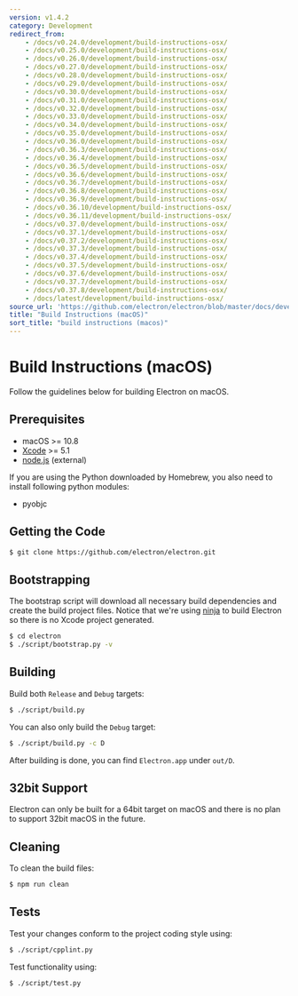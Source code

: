 ```yaml
---
version: v1.4.2
category: Development
redirect_from:
    - /docs/v0.24.0/development/build-instructions-osx/
    - /docs/v0.25.0/development/build-instructions-osx/
    - /docs/v0.26.0/development/build-instructions-osx/
    - /docs/v0.27.0/development/build-instructions-osx/
    - /docs/v0.28.0/development/build-instructions-osx/
    - /docs/v0.29.0/development/build-instructions-osx/
    - /docs/v0.30.0/development/build-instructions-osx/
    - /docs/v0.31.0/development/build-instructions-osx/
    - /docs/v0.32.0/development/build-instructions-osx/
    - /docs/v0.33.0/development/build-instructions-osx/
    - /docs/v0.34.0/development/build-instructions-osx/
    - /docs/v0.35.0/development/build-instructions-osx/
    - /docs/v0.36.0/development/build-instructions-osx/
    - /docs/v0.36.3/development/build-instructions-osx/
    - /docs/v0.36.4/development/build-instructions-osx/
    - /docs/v0.36.5/development/build-instructions-osx/
    - /docs/v0.36.6/development/build-instructions-osx/
    - /docs/v0.36.7/development/build-instructions-osx/
    - /docs/v0.36.8/development/build-instructions-osx/
    - /docs/v0.36.9/development/build-instructions-osx/
    - /docs/v0.36.10/development/build-instructions-osx/
    - /docs/v0.36.11/development/build-instructions-osx/
    - /docs/v0.37.0/development/build-instructions-osx/
    - /docs/v0.37.1/development/build-instructions-osx/
    - /docs/v0.37.2/development/build-instructions-osx/
    - /docs/v0.37.3/development/build-instructions-osx/
    - /docs/v0.37.4/development/build-instructions-osx/
    - /docs/v0.37.5/development/build-instructions-osx/
    - /docs/v0.37.6/development/build-instructions-osx/
    - /docs/v0.37.7/development/build-instructions-osx/
    - /docs/v0.37.8/development/build-instructions-osx/
    - /docs/latest/development/build-instructions-osx/
source_url: 'https://github.com/electron/electron/blob/master/docs/development/build-instructions-osx.md'
title: "Build Instructions (macOS)"
sort_title: "build instructions (macos)"
---
```


# Build Instructions (macOS)

Follow the guidelines below for building Electron on macOS.

## Prerequisites

* macOS >= 10.8
* [Xcode](https://developer.apple.com/technologies/tools/) >= 5.1
* [node.js](http://nodejs.org) (external)

If you are using the Python downloaded by Homebrew, you also need to install
following python modules:

* pyobjc

## Getting the Code

```bash
$ git clone https://github.com/electron/electron.git
```

## Bootstrapping

The bootstrap script will download all necessary build dependencies and create
the build project files. Notice that we're using [ninja](https://ninja-build.org/)
to build Electron so there is no Xcode project generated.

```bash
$ cd electron
$ ./script/bootstrap.py -v
```

## Building

Build both `Release` and `Debug` targets:

```bash
$ ./script/build.py
```

You can also only build the `Debug` target:

```bash
$ ./script/build.py -c D
```

After building is done, you can find `Electron.app` under `out/D`.

## 32bit Support

Electron can only be built for a 64bit target on macOS and there is no plan to
support 32bit macOS in the future.

## Cleaning

To clean the build files:

```bash
$ npm run clean
```

## Tests

Test your changes conform to the project coding style using:

```bash
$ ./script/cpplint.py
```

Test functionality using:

```bash
$ ./script/test.py
```
